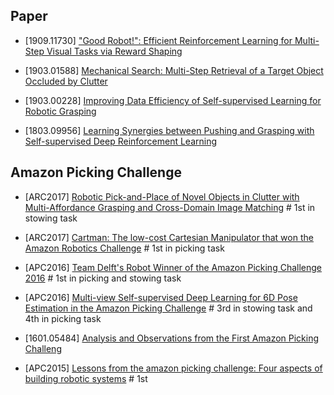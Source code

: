 ## Paper

- [1909.11730] ["Good Robot!": Efficient Reinforcement Learning for Multi-Step Visual Tasks via Reward Shaping](https://arxiv.org/abs/1909.11730)

- [1903.01588] [Mechanical Search: Multi-Step Retrieval
of a Target Object Occluded by Clutter](https://arxiv.org/abs/1903.01588)

- [1903.00228] [Improving Data Efficiency of
Self-supervised Learning for Robotic Grasping](https://arxiv.org/abs/1903.00228)

- [1803.09956] [Learning Synergies between Pushing and Grasping with Self-supervised Deep Reinforcement Learning](https://arxiv.org/abs/1803.09956)

## Amazon Picking Challenge

- [ARC2017] [Robotic Pick-and-Place of Novel Objects in Clutter
with Multi-Affordance Grasping and Cross-Domain Image Matching](https://arxiv.org/abs/1710.01330) # 1st in stowing task

- [ARC2017] [Cartman: The low-cost Cartesian Manipulator that won the Amazon Robotics Challenge](https://arxiv.org/abs/1709.06283) # 1st in picking task

- [APC2016] [Team Delft's Robot Winner of the Amazon Picking Challenge 2016](https://arxiv.org/abs/1610.05514) # 1st in picking and stowing task

- [APC2016] [Multi-view Self-supervised Deep Learning for 6D Pose Estimation in the Amazon Picking Challenge](https://arxiv.org/abs/1609.09475) # 3rd in stowing task and 4th in picking task

- [1601.05484] [Analysis and Observations from the First Amazon Picking Challeng](https://arxiv.org/pdf/1601.05484.pdf)

- [APC2015] [Lessons from
the amazon picking challenge: Four aspects of building
robotic systems](https://www.ijcai.org/proceedings/2017/0676.pdf) # 1st
